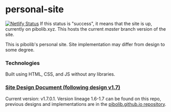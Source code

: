 # personal-site
[![Netlify Status](https://api.netlify.com/api/v1/badges/9c273381-87f8-4936-8da0-2e7aef55864f/deploy-status)](https://app.netlify.com/sites/pibosite/deploys)
If this status is "success", it means that the site is up, currently on pibolib.xyz. This hosts the current *master* branch version of the site.

This is pibolib's personal site. Site implementation may differ from design to some degree.

### Technologies
Built using HTML, CSS, and JS without any libraries.

### [Site Design Document (following design v1.7)](https://www.figma.com/file/YEwev6ZDRRxRGcbjffbgmP/pibolib-site-specification-v1.7?node-id=0%3A1&t=aS657Aa3Swas7V14-1)

Current version: v1.7.0.1. Version lineage 1.6-1.7 can be found on this repo, previous designs and implementations are in the [pibolib.github.io repository](https://github.com/pibolib/pibolib.github.io).